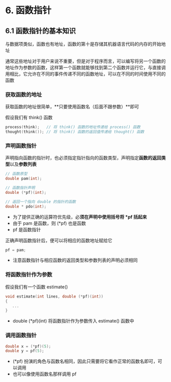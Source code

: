 # 6. 函数指针

## 6.1 函数指针的基本知识

与数据项类似，函数也有地址，函数的第十是存储其机器语言代码的内存的开始地址

通常这些地址对于用户来说不重要，但是对于程序而言，可以编写将另一个函数的地址作为参数的函数，这样第一个函数就能够找到第二个函数并运行它，与直接调用相比，它允许在不同的事件传递不同的函数地址，可以在不同的时间使用不同的函数

### 获取函数的地址

获取函数的地址很简单，**只要使用函数名（后面不跟参数）**即可

假设我们有 think\(\) 函数

```cpp
process(think);   // 将 think() 函数的地址传递给 process() 函数
thought(think()); // 将 think() 函数的返回值传递给 thought() 函数
```

### 声明函数指针

声明指向函数的指针时，也必须指定指针指向的函数类型，声明指定**函数的返回类型**以及**参数列表**

```cpp
// 函数原型
double pam(int);

// 函数指针声明
double (*pf)(int);

// 返回一个指向 double 的指针的函数
double * pdo(int);
```

* 为了提供正确的运算符优先级，必**须在声明中使用括号将 \*pf 括起来**
* 由于 pam 是函数，则 \(\*pf\) 也是函数
* pf 是函数指针

正确声明函数指针后，便可以将相应的函数地址赋给它

```cpp
pf = pam;
```

* 注意函数指针与相应函数的返回类型和参数列表的声明必须相同

### 将函数指针作为参数

假设我们有一个函数 estimate\(\)

```cpp
void estimate(int lines, double (*pf)(int))
{
   ...
}
```

* double \(\*pf\)\(int\) 将函数指针作为参数传入 estimate\(\) 函数中

### 调用函数指针

```cpp
double x = (*pf)(5);
double y = pf(5);
```

* \(\*pf\) 扮演的角色与函数名相同，因此只需要将它看作正常的函数名即可，可以调用
* 也可以像使用函数名那样调用 pf



